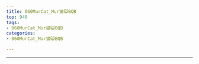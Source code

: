 ```yaml
---
title: 060MurCat_Mur猫😺BQB
top: 940
tags:
- 060MurCat_Mur猫😺BQB
categories:
- 060MurCat_Mur猫😺BQB

---
```


------

<!-- more -->
